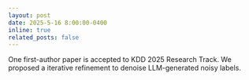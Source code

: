 ```yaml
---
layout: post
date: 2025-5-16 8:00:00-0400
inline: true
related_posts: false
---
```


One first-author paper is accepted to KDD 2025 Research Track. We proposed a iterative refinement to denoise LLM-generated noisy labels.
